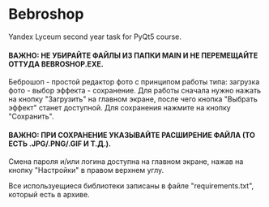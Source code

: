 # Bebroshop
Yandex Lyceum second year task for PyQt5 course.
#### ВАЖНО: НЕ УБИРАЙТЕ ФАЙЛЫ ИЗ ПАПКИ MAIN И НЕ ПЕРЕМЕЩАЙТЕ ОТТУДА BEBROSHOP.EXE.

Беброшоп - простой редактор фото с принципом работы типа: загрузка фото - выбор эффекта - сохранение.
Для работы сначала нужно нажать на кнопку "Загрузить" на главном экране, после чего кнопка "Выбрать эффект" станет доступной. Для сохранения нажмите на кнопку "Сохранить".
#### ВАЖНО: ПРИ СОХРАНЕНИЕ УКАЗЫВАЙТЕ РАСШИРЕНИЕ ФАЙЛА (ТО ЕСТЬ .JPG/.PNG/.GIF И Т.Д.).
Смена пароля и/или логина доступна на главном экране, нажав на кнопку "Настройки" в правом верхнем углу.

Все используещиеся библиотеки записаны в файле "requirements.txt", который есть в архиве.
